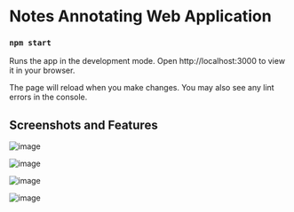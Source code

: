 # Notes Annotating Web Application

### `npm start`

Runs the app in the development mode.
Open http://localhost:3000 to view it in your browser.

The page will reload when you make changes.
You may also see any lint errors in the console.

## Screenshots and Features
![image](https://user-images.githubusercontent.com/59505795/197070611-87e485a6-8559-4ef0-8d4c-818e6f71eac0.png)

![image](https://user-images.githubusercontent.com/59505795/197071492-baeee08d-f355-4a0a-9eed-d54942724f62.png)

![image](https://user-images.githubusercontent.com/59505795/197071443-b30d74e8-6f0c-4ce6-994d-409195a01c76.png)

![image](https://user-images.githubusercontent.com/59505795/197075376-06872d25-344f-405d-b107-a38fb1336728.png)
